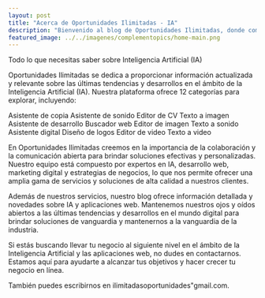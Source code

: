 ```yaml
---
layout: post
title: "Acerca de Oportunidades Ilimitadas - IA"
description: "Bienvenido al blog de Oportunidades Ilimitadas, donde compartimos las últimas noticias y novedades en el mundo de la inteligencia artificial y las aplicaciones web."
featured_image: ../../imagenes/complementopics/home-main.png
---
```


Todo lo que necesitas saber sobre Inteligencia Artificial (IA)

Oportunidades Ilimitadas se dedica a proporcionar información actualizada y relevante sobre las últimas tendencias y desarrollos en el ámbito de la Inteligencia Artificial (IA). Nuestra plataforma ofrece 12 categorías para explorar, incluyendo:

Asistente de copia
Asistente de sonido
Editor de CV
Texto a imagen
Asistente de desarrollo
Buscador web
Editor de imagen
Texto a sonido
Asistente digital
Diseño de logos
Editor de video
Texto a video

En Oportunidades Ilimitadas creemos en la importancia de la colaboración y la comunicación abierta para brindar soluciones efectivas y personalizadas. Nuestro equipo está compuesto por expertos en IA, desarrollo web, marketing digital y estrategias de negocios, lo que nos permite ofrecer una amplia gama de servicios y soluciones de alta calidad a nuestros clientes.

Además de nuestros servicios, nuestro blog ofrece información detallada y novedades sobre IA y aplicaciones web. Mantenemos nuestros ojos y oídos abiertos a las últimas tendencias y desarrollos en el mundo digital para brindar soluciones de vanguardia y mantenernos a la vanguardia de la industria.

Si estás buscando llevar tu negocio al siguiente nivel en el ámbito de la Inteligencia Artificial y las aplicaciones web, no dudes en contactarnos. Estamos aquí para ayudarte a alcanzar tus objetivos y hacer crecer tu negocio en línea.

También puedes escribirnos en ilimitadasoportunidades"gmail.com.
